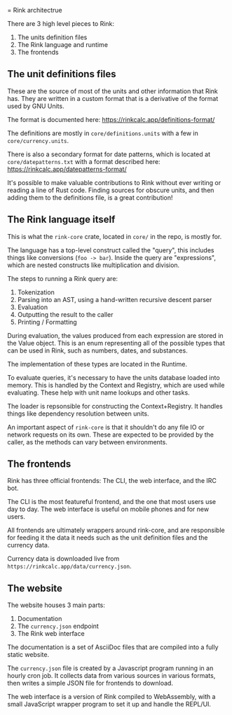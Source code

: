 = Rink architectrue

There are 3 high level pieces to Rink:

1. The units definition files
2. The Rink language and runtime
3. The frontends

## The unit definitions files

These are the source of most of the units and other information that
Rink has. They are written in a custom format that is a derivative of
the format used by GNU Units.

The format is documented here: https://rinkcalc.app/definitions-format/

The definitions are mostly in `core/definitions.units` with a few in
`core/currency.units`.

There is also a secondary format for date patterns, which is located at
`core/datepatterns.txt` with a format described here:
<https://rinkcalc.app/datepatterns-format/>

It's possible to make valuable contributions to Rink without ever
writing or reading a line of Rust code. Finding sources for obscure
units, and then adding them to the definitions file, is a great
contribution!

## The Rink language itself

This is what the `rink-core` crate, located in `core/` in the repo, is
mostly for.

The language has a top-level construct called the "query", this includes
things like conversions (`foo -> bar`). Inside the query are
"expressions", which are nested constructs like multiplication and
division.

The steps to running a Rink query are:

1. Tokenization
2. Parsing into an AST, using a hand-written recursive descent parser
3. Evaluation
4. Outputting the result to the caller
5. Printing / Formatting

During evaluation, the values produced from each expression are stored
in the Value object. This is an enum representing all of the possible
types that can be used in Rink, such as numbers, dates, and substances.

The implementation of these types are located in the Runtime.

To evaluate queries, it's necessary to have the units database loaded
into memory. This is handled by the Context and Registry, which are used
while evaluating. These help with unit name lookups and other tasks.

The loader is repsonsible for constructing the Context+Registry. It
handles things like dependency resolution between units.

An important aspect of `rink-core` is that it shouldn't do any file IO
or network requests on its own. These are expected to be provided by the
caller, as the methods can vary between environments.

## The frontends

Rink has three official frontends: The CLI, the web interface, and the
IRC bot.

The CLI is the most featureful frontend, and the one that most users use
day to day. The web interface is useful on mobile phones and for new
users.

All frontends are ultimately wrappers around rink-core, and are
responsible for feeding it the data it needs such as the unit definition
files and the currency data.

Currency data is downloaded live from
`https://rinkcalc.app/data/currency.json`.

## The website

The website houses 3 main parts:

1. Documentation
2. The `currency.json` endpoint
3. The Rink web interface

The documentation is a set of AsciiDoc files that are compiled into a
fully static website.

The `currency.json` file is created by a Javascript program running in
an hourly cron job. It collects data from various sources in various
formats, then writes a simple JSON file for frontends to download.

The web interface is a version of Rink compiled to WebAssembly, with a
small JavaScript wrapper program to set it up and handle the REPL/UI.
